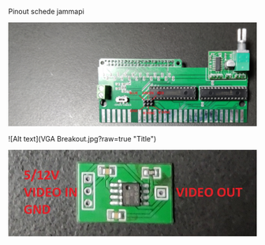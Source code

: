 Pinout schede jammapi

![Alt text](JammaPi_Small.jpg?raw=true "Title")

![Alt text](VGA Breakout.jpg?raw=true "Title")

![Alt text](LM1881.jpg?raw=true "Title")
